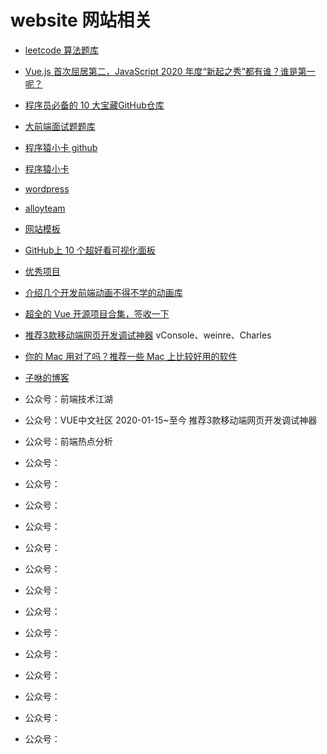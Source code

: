 # website 网站相关

- [leetcode 算法题库](https://leetcode-cn.com/)

- [Vue.js 首次屈居第二，JavaScript 2020 年度“新起之秀”都有谁？谁是第一呢？]( https://mp.weixin.qq.com/s/9gS25y5LYNtp1YAKhQo0RQ )

- [程序员必备的 10 大宝藏GitHub仓库]( https://mp.weixin.qq.com/s/TwyC4oo-b4ux8wkLHoahyQ )
- [大前端面试题题库]( http://bigerfe.com/)
- [程序猿小卡 github]( https://github.com/chyingp )
- [程序猿小卡]( https://www.chyingp.com/ )
- [wordpress]( https://cn.wordpress.org/ )
- [alloyteam]( http://www.alloyteam.com/ )

- [网站模板]( https://mp.weixin.qq.com/s/V8thacl-L9PBU6e1-70khQ )
- [GitHub上 10 个超好看可视化面板]( https://mp.weixin.qq.com/s/j1X-TT7uPfG_qB6LzCe_mw )
- [优秀项目]( https://mp.weixin.qq.com/s/oKDXsW8V_XPJUeUARNNeFg )
- [介绍几个开发前端动画不得不学的动画库]( https://mp.weixin.qq.com/s/9vXIMN2nnEtCETGQ52LuTA )
- [超全的 Vue 开源项目合集，签收一下]( https://mp.weixin.qq.com/s/ri0yPeP5u1_9Eg2NpEYqUQ )
- [推荐3款移动端网页开发调试神器](https://mp.weixin.qq.com/s/hfa8fMpvJ0A1FbQccNI8Eg)
    vConsole、weinre、Charles 
- [你的 Mac 用对了吗？推荐一些 Mac 上比较好用的软件]( https://mp.weixin.qq.com/s/Sgk1f_xgFXphQfGdNAlypw )
- [子咻的博客](https://github.com/CodeLittlePrince/blog)

- 公众号：前端技术江湖
- 公众号：VUE中文社区
    2020-01-15~至今
    推荐3款移动端网页开发调试神器
- 公众号：前端热点分析
- 公众号：
- 公众号：
- 公众号：
- 公众号：
- 公众号：
- 公众号：
- 公众号：
- 公众号：
- 公众号：
- 公众号：
- 公众号：
- 公众号：
- 公众号：
- 公众号：